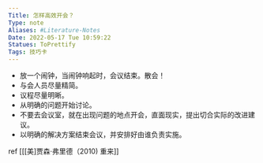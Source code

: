 ```yaml
---
Title: 怎样高效开会？ 
Type: note
Aliases: #Literature-Notes 
Date: 2022-05-17 Tue 10:59:22 
Statues: ToPrettify 
Tags: 技巧卡
---
```


-   放一个闹钟，当闹钟响起时，会议结束。散会！
-   与会人员尽量精简。
-   议程尽量明晰。
-   从明确的问题开始讨论。
-   不要去会议室，就在出现问题的地点开会，直面现实，提出切合实际的改进建议。
-   以明确的解决方案结束会议，并安排好由谁负责实施。




ref [[[美]贾森·弗里德（2010) 重来]] 

